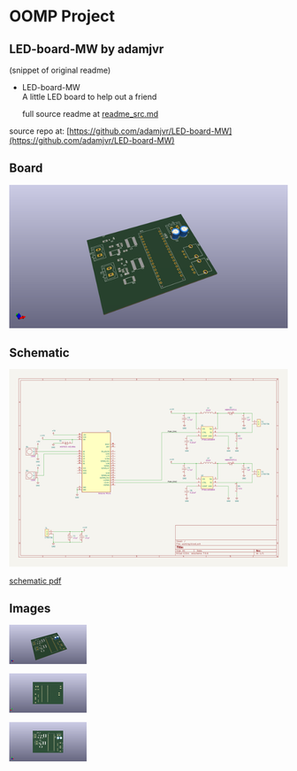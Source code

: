 # OOMP Project  
## LED-board-MW  by adamjvr  
  
(snippet of original readme)  
  
- LED-board-MW  
A little LED board to help out a friend  
  
  full source readme at [readme_src.md](readme_src.md)  
  
source repo at: [https://github.com/adamjvr/LED-board-MW](https://github.com/adamjvr/LED-board-MW)  
## Board  
  
[![working_3d.png](working_3d_600.png)](working_3d.png)  
## Schematic  
  
[![working_schematic.png](working_schematic_600.png)](working_schematic.png)  
  
[schematic pdf](working_schematic.pdf)  
## Images  
  
[![working_3d.png](working_3d_140.png)](working_3d.png)  
  
[![working_3d_back.png](working_3d_back_140.png)](working_3d_back.png)  
  
[![working_3d_front.png](working_3d_front_140.png)](working_3d_front.png)  
